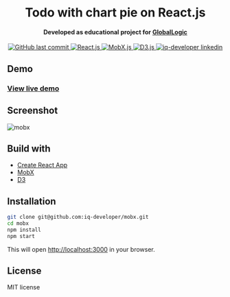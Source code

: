 <h1 align="center">Todo with chart pie on React.js</h1>

<h4 align="center">Developed as educational project for <a href='hhttps://www.globallogic.com/' target='_blank'>GlobalLogic</a></h4>

<p align="center">
<a href="https://github.com/iq-developer/mobx/commits/main" target='_blank'>
<img alt="GitHub last commit" src="https://img.shields.io/github/last-commit/iq-developer/mobx">
</a>
<a href="https://reactjs.org/" target='_blank'>
<img alt="React.js" src="https://img.shields.io/badge/React-18.0.0-blue">
</a>
<a href="https://mobx.js.org/" target='_blank'>
<img alt="MobX.js" src="https://img.shields.io/badge/MobX-6.5.0-blue">
</a>
<a href="https://d3js.org/" target='_blank'>
<img alt="D3.js" src="https://img.shields.io/badge/D3-7.4.4-blue">
</a>
<a href="https://www.linkedin.com/in/iq-developer/" target='_blank'>
<img alt="iq-developer linkedin" src="https://img.shields.io/badge/made by-iq&#8211;developer-orange">
</a>  
</p>

## Demo
### [View live demo](http://iq-developer.github.io/mobx/)

## Screenshot
![mobx](https://user-images.githubusercontent.com/70282845/164644278-194fb030-4dbe-4b80-a4b5-6a6f9cc86952.png)

## Build with
* [Create React App](https://github.com/facebook/create-react-app)
* [MobX](https://mobx.js.org/)
* [D3](https://d3js.org/)

## Installation
  ```sh
  git clone git@github.com:iq-developer/mobx.git
  cd mobx
  npm install
  npm start
  ```
This will open [http://localhost:3000](http://localhost:3000) in your browser.  

## License
MIT license
